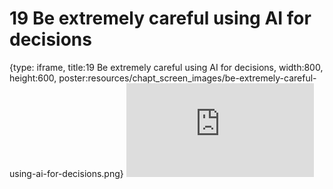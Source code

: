 # 19 Be extremely careful using AI for decisions
 
{type: iframe, title:19 Be extremely careful using AI for decisions, width:800, height:600, poster:resources/chapt_screen_images/be-extremely-careful-using-ai-for-decisions.png}
![](https://hutchdatascience.org/AI_for_Decision_Makers/no_toc/be-extremely-careful-using-ai-for-decisions.html)
 

 
